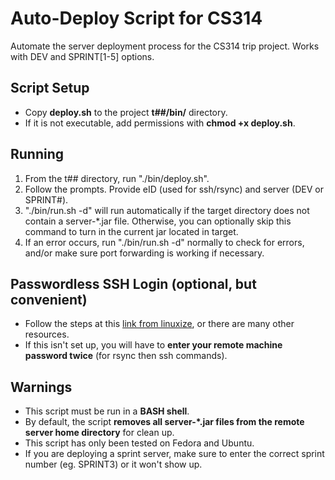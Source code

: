 # Auto-Deploy Script for CS314
Automate the server deployment process for the CS314 trip project. Works with DEV and SPRINT[1-5] options.

## Script Setup
* Copy **deploy.sh** to the project **t##/bin/** directory.
* If it is not executable, add permissions with **chmod +x deploy.sh**.

## Running
1. From the t## directory, run "./bin/deploy.sh".
1. Follow the prompts. Provide eID (used for ssh/rsync) and server (DEV or SPRINT#).
1. "./bin/run.sh -d" will run automatically if the target directory does not contain a server-*.jar file. Otherwise, you can optionally skip this command to turn in the current jar located in target.
1. If an error occurs, run "./bin/run.sh -d" normally to check for errors, and/or make sure port forwarding is working if necessary.

## Passwordless SSH Login (optional, but convenient)
* Follow the steps at this [link from linuxize](https://linuxize.com/post/how-to-setup-passwordless-ssh-login/), or there are many other resources.
* If this isn't set up, you will have to **enter your remote machine password twice** (for rsync then ssh commands).

## Warnings
* This script must be run in a **BASH shell**.
* By default, the script **removes all server-*.jar files from the remote server home directory** for clean up.
* This script has only been tested on Fedora and Ubuntu.
* If you are deploying a sprint server, make sure to enter the correct sprint number (eg. SPRINT3) or it won't show up.
